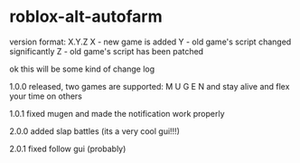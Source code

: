 # roblox-alt-autofarm
version format: X.Y.Z
X - new game is added
Y - old game's script changed significantly
Z - old game's script has been patched

ok this will be some kind of change log

1.0.0
released, two games are supported: M U G E N and stay alive and flex your time on others

1.0.1
fixed mugen and made the notification work properly

2.0.0
added slap battles (its a very cool gui!!!)

2.0.1
fixed follow gui (probably)
